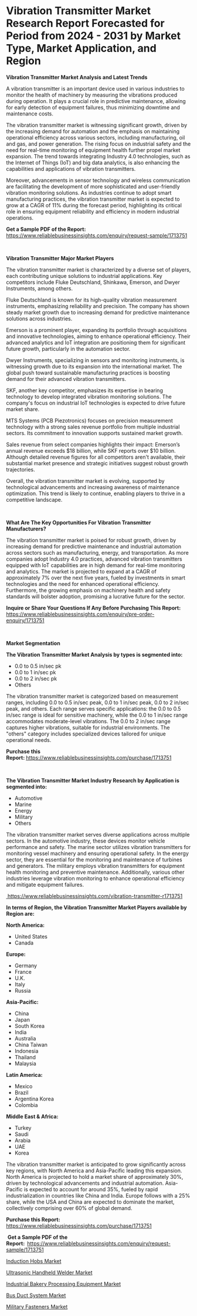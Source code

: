 <p><h1>Vibration Transmitter Market Research Report Forecasted for Period from 2024 -  2031 by Market Type, Market Application, and Region</h1></p><p><strong>Vibration Transmitter Market Analysis and Latest Trends</strong></p>
<p><p>A vibration transmitter is an important device used in various industries to monitor the health of machinery by measuring the vibrations produced during operation. It plays a crucial role in predictive maintenance, allowing for early detection of equipment failures, thus minimizing downtime and maintenance costs. </p><p>The vibration transmitter market is witnessing significant growth, driven by the increasing demand for automation and the emphasis on maintaining operational efficiency across various sectors, including manufacturing, oil and gas, and power generation. The rising focus on industrial safety and the need for real-time monitoring of equipment health further propel market expansion. The trend towards integrating Industry 4.0 technologies, such as the Internet of Things (IoT) and big data analytics, is also enhancing the capabilities and applications of vibration transmitters.</p><p>Moreover, advancements in sensor technology and wireless communication are facilitating the development of more sophisticated and user-friendly vibration monitoring solutions. As industries continue to adopt smart manufacturing practices, the vibration transmitter market is expected to grow at a CAGR of 11% during the forecast period, highlighting its critical role in ensuring equipment reliability and efficiency in modern industrial operations.</p></p>
<p><strong>Get a Sample PDF of the Report:&nbsp;</strong> <a href="https://www.reliablebusinessinsights.com/enquiry/request-sample/1713751?utm_campaign=1605&utm_medium=2&utm_source=Github&utm_content=ia&utm_term=22102024&utm_id=vibration-transmitter">https://www.reliablebusinessinsights.com/enquiry/request-sample/1713751</a></p>
<p>&nbsp;</p>
<p><strong>Vibration Transmitter Major Market Players</strong></p>
<p><p>The vibration transmitter market is characterized by a diverse set of players, each contributing unique solutions to industrial applications. Key competitors include Fluke Deutschland, Shinkawa, Emerson, and Dwyer Instruments, among others. </p><p>Fluke Deutschland is known for its high-quality vibration measurement instruments, emphasizing reliability and precision. The company has shown steady market growth due to increasing demand for predictive maintenance solutions across industries.</p><p>Emerson is a prominent player, expanding its portfolio through acquisitions and innovative technologies, aiming to enhance operational efficiency. Their advanced analytics and IoT integration are positioning them for significant future growth, particularly in the automation sector.</p><p>Dwyer Instruments, specializing in sensors and monitoring instruments, is witnessing growth due to its expansion into the international market. The global push toward sustainable manufacturing practices is boosting demand for their advanced vibration transmitters.</p><p>SKF, another key competitor, emphasizes its expertise in bearing technology to develop integrated vibration monitoring solutions. The company's focus on industrial IoT technologies is expected to drive future market share.</p><p>MTS Systems (PCB Piezotronics) focuses on precision measurement technology with a strong sales revenue portfolio from multiple industrial sectors. Its commitment to innovation supports sustained market growth.</p><p>Sales revenue from select companies highlights their impact: Emerson’s annual revenue exceeds $18 billion, while SKF reports over $10 billion. Although detailed revenue figures for all competitors aren't available, their substantial market presence and strategic initiatives suggest robust growth trajectories.</p><p>Overall, the vibration transmitter market is evolving, supported by technological advancements and increasing awareness of maintenance optimization. This trend is likely to continue, enabling players to thrive in a competitive landscape.</p></p>
<p>&nbsp;</p>
<p><strong>What Are The Key Opportunities For Vibration Transmitter Manufacturers?</strong></p>
<p><p>The vibration transmitter market is poised for robust growth, driven by increasing demand for predictive maintenance and industrial automation across sectors such as manufacturing, energy, and transportation. As more companies adopt Industry 4.0 practices, advanced vibration transmitters equipped with IoT capabilities are in high demand for real-time monitoring and analytics. The market is projected to expand at a CAGR of approximately 7% over the next five years, fueled by investments in smart technologies and the need for enhanced operational efficiency. Furthermore, the growing emphasis on machinery health and safety standards will bolster adoption, promising a lucrative future for the sector.</p></p>
<p><strong>Inquire or Share Your Questions If Any Before Purchasing This Report:</strong> <a href="https://www.reliablebusinessinsights.com/enquiry/pre-order-enquiry/1713751?utm_campaign=1605&utm_medium=2&utm_source=Github&utm_content=ia&utm_term=22102024&utm_id=vibration-transmitter">https://www.reliablebusinessinsights.com/enquiry/pre-order-enquiry/1713751</a></p>
<p>&nbsp;</p>
<p><strong>Market Segmentation</strong></p>
<p><strong>The Vibration Transmitter Market Analysis by types is segmented into:</strong></p>
<p><ul><li>0.0 to 0.5 in/sec pk</li><li>0.0 to 1 in/sec pk</li><li>0.0 to 2 in/sec pk</li><li>Others</li></ul></p>
<p><p>The vibration transmitter market is categorized based on measurement ranges, including 0.0 to 0.5 in/sec peak, 0.0 to 1 in/sec peak, 0.0 to 2 in/sec peak, and others. Each range serves specific applications: the 0.0 to 0.5 in/sec range is ideal for sensitive machinery, while the 0.0 to 1 in/sec range accommodates moderate-level vibrations. The 0.0 to 2 in/sec range captures higher vibrations, suitable for industrial environments. The "others" category includes specialized devices tailored for unique operational needs.</p></p>
<p><strong>Purchase this Report:&nbsp;</strong><a href="https://www.reliablebusinessinsights.com/purchase/1713751?utm_campaign=1605&utm_medium=2&utm_source=Github&utm_content=ia&utm_term=22102024&utm_id=vibration-transmitter">https://www.reliablebusinessinsights.com/purchase/1713751</a></p>
<p>&nbsp;</p>
<p><strong>The Vibration Transmitter Market Industry Research by Application is segmented into:</strong></p>
<p><ul><li>Automotive</li><li>Marine</li><li>Energy</li><li>Military</li><li>Others</li></ul></p>
<p><p>The vibration transmitter market serves diverse applications across multiple sectors. In the automotive industry, these devices monitor vehicle performance and safety. The marine sector utilizes vibration transmitters for monitoring vessel machinery and ensuring operational safety. In the energy sector, they are essential for the monitoring and maintenance of turbines and generators. The military employs vibration transmitters for equipment health monitoring and preventive maintenance. Additionally, various other industries leverage vibration monitoring to enhance operational efficiency and mitigate equipment failures.</p></p>
<p><a href="https://www.reliablebusinessinsights.com/vibration-transmitter-r1713751?utm_campaign=1605&utm_medium=2&utm_source=Github&utm_content=ia&utm_term=22102024&utm_id=vibration-transmitter">&nbsp;https://www.reliablebusinessinsights.com/vibration-transmitter-r1713751</a></p>
<p><strong>In terms of Region, the Vibration Transmitter Market Players available by Region are:</strong></p>
<p>
    <p> <strong> North America: </strong>
        <ul>
            <li>United States</li>
            <li>Canada</li>
        </ul>
        </p> 
    <p> <strong> Europe: </strong>
        <ul>
            <li>Germany</li>
            <li>France</li>
            <li>U.K.</li>
            <li>Italy</li>
            <li>Russia</li>
        </ul>
        </p> 
    <p> <strong> Asia-Pacific: </strong>
        <ul>
            <li>China</li>
            <li>Japan</li>
            <li>South Korea</li>
            <li>India</li>
            <li>Australia</li>
            <li>China Taiwan</li>
            <li>Indonesia</li>
            <li>Thailand</li>
            <li>Malaysia</li>
        </ul>
        </p> 
    <p> <strong> Latin America: </strong>
        <ul>
            <li>Mexico</li>
            <li>Brazil</li>
            <li>Argentina Korea</li>
            <li>Colombia</li>
        </ul>
        </p> 
    <p> <strong> Middle East & Africa: </strong>
        <ul>
            <li>Turkey</li>
            <li>Saudi</li>
            <li>Arabia</li>
            <li>UAE</li>
            <li>Korea</li>
        </ul>
    </p>
    </p>
<p><p>The vibration transmitter market is anticipated to grow significantly across key regions, with North America and Asia-Pacific leading this expansion. North America is projected to hold a market share of approximately 30%, driven by technological advancements and industrial automation. Asia-Pacific is expected to account for around 35%, fueled by rapid industrialization in countries like China and India. Europe follows with a 25% share, while the USA and China are expected to dominate the market, collectively comprising over 60% of global demand.</p></p>
<p><strong>Purchase this Report: </strong><a href="https://www.reliablebusinessinsights.com/purchase/1713751?utm_campaign=1605&utm_medium=2&utm_source=Github&utm_content=ia&utm_term=22102024&utm_id=vibration-transmitter">https://www.reliablebusinessinsights.com/purchase/1713751</a></p>
<p>&nbsp;<strong>Get a Sample PDF of the Report:&nbsp;&nbsp;</strong><a href="https://www.reliablebusinessinsights.com/enquiry/request-sample/1713751?utm_campaign=1605&utm_medium=2&utm_source=Github&utm_content=ia&utm_term=22102024&utm_id=vibration-transmitter">https://www.reliablebusinessinsights.com/enquiry/request-sample/1713751</a></p>
<p><strong></strong></p>
<p><p><a href="https://issuu.com/reportprime-2/docs/induction-hobs-market-size-2030.ppt_b2ec80b233a28d?utm_campaign=1605&utm_medium=2&utm_source=Github&utm_content=ia&utm_term=22102024&utm_id=vibration-transmitter">Induction Hobs Market</a></p><p><a href="https://www.linkedin.com/pulse/ultrasonic-handheld-welder-market-size-share-competitive-t0qnc?utm_campaign=1605&utm_medium=2&utm_source=Github&utm_content=ia&utm_term=22102024&utm_id=vibration-transmitter">Ultrasonic Handheld Welder Market</a></p><p><a href="https://issuu.com/reportprime-2/docs/industrial-bakery-processing-equipm_3989c3d9a3df5e?utm_campaign=1605&utm_medium=2&utm_source=Github&utm_content=ia&utm_term=22102024&utm_id=vibration-transmitter">Industrial Bakery Processing Equipment Market</a></p><p><a href="https://www.linkedin.com/pulse/bus-duct-system-market-forecasts-trends-impact-analysis-gkukc?utm_campaign=1605&utm_medium=2&utm_source=Github&utm_content=ia&utm_term=22102024&utm_id=vibration-transmitter">Bus Duct System Market</a></p><p><a href="https://www.linkedin.com/pulse/strategic-market-insights-navigating-global-military-fasteners-cijsc?utm_campaign=1605&utm_medium=2&utm_source=Github&utm_content=ia&utm_term=22102024&utm_id=vibration-transmitter">Military Fasteners Market</a></p></p>
